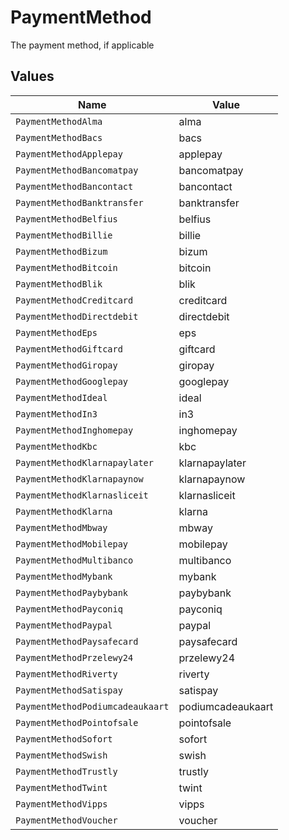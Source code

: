 # PaymentMethod

The payment method, if applicable


## Values

| Name                             | Value                            |
| -------------------------------- | -------------------------------- |
| `PaymentMethodAlma`              | alma                             |
| `PaymentMethodBacs`              | bacs                             |
| `PaymentMethodApplepay`          | applepay                         |
| `PaymentMethodBancomatpay`       | bancomatpay                      |
| `PaymentMethodBancontact`        | bancontact                       |
| `PaymentMethodBanktransfer`      | banktransfer                     |
| `PaymentMethodBelfius`           | belfius                          |
| `PaymentMethodBillie`            | billie                           |
| `PaymentMethodBizum`             | bizum                            |
| `PaymentMethodBitcoin`           | bitcoin                          |
| `PaymentMethodBlik`              | blik                             |
| `PaymentMethodCreditcard`        | creditcard                       |
| `PaymentMethodDirectdebit`       | directdebit                      |
| `PaymentMethodEps`               | eps                              |
| `PaymentMethodGiftcard`          | giftcard                         |
| `PaymentMethodGiropay`           | giropay                          |
| `PaymentMethodGooglepay`         | googlepay                        |
| `PaymentMethodIdeal`             | ideal                            |
| `PaymentMethodIn3`               | in3                              |
| `PaymentMethodInghomepay`        | inghomepay                       |
| `PaymentMethodKbc`               | kbc                              |
| `PaymentMethodKlarnapaylater`    | klarnapaylater                   |
| `PaymentMethodKlarnapaynow`      | klarnapaynow                     |
| `PaymentMethodKlarnasliceit`     | klarnasliceit                    |
| `PaymentMethodKlarna`            | klarna                           |
| `PaymentMethodMbway`             | mbway                            |
| `PaymentMethodMobilepay`         | mobilepay                        |
| `PaymentMethodMultibanco`        | multibanco                       |
| `PaymentMethodMybank`            | mybank                           |
| `PaymentMethodPaybybank`         | paybybank                        |
| `PaymentMethodPayconiq`          | payconiq                         |
| `PaymentMethodPaypal`            | paypal                           |
| `PaymentMethodPaysafecard`       | paysafecard                      |
| `PaymentMethodPrzelewy24`        | przelewy24                       |
| `PaymentMethodRiverty`           | riverty                          |
| `PaymentMethodSatispay`          | satispay                         |
| `PaymentMethodPodiumcadeaukaart` | podiumcadeaukaart                |
| `PaymentMethodPointofsale`       | pointofsale                      |
| `PaymentMethodSofort`            | sofort                           |
| `PaymentMethodSwish`             | swish                            |
| `PaymentMethodTrustly`           | trustly                          |
| `PaymentMethodTwint`             | twint                            |
| `PaymentMethodVipps`             | vipps                            |
| `PaymentMethodVoucher`           | voucher                          |